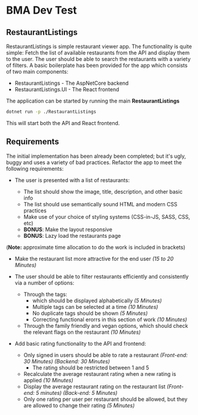 # BMA Dev Test

## RestaurantListings

RestaurantListings is simple restaurant viewer app. The functionality is quite simple: Fetch the list of available restaurants from the API and display them to the user. The user should be able to search the restaurants with a variety of filters. A basic boilerplate has been provided for the app which consists of two main components:

- RestaurantListings - The AspNetCore backend
- RestaurantListings.UI - The React frontend

The application can be started by running the main **RestaurantListings**

```bash
dotnet run -p ./RestaurantListings
```

This will start both the API and React frontend.

## Requirements

The initial implementation has been already been completed; but it's ugly, buggy and uses a variety of bad practices. Refactor the app to meet the following requirements:

- The user is presented with a list of restaurants:

  - The list should show the image, title, description, and other basic info
  - The list should use semantically sound HTML and modern CSS practices
  - Make use of your choice of styling systems (CSS-in-JS, SASS, CSS, etc)
  - **BONUS**: Make the layout responsive
  - **BONUS**: Lazy load the restaurants page

(**Note:** approximate time allocation to do the work is included in brackets)

- Make the restaurant list more attractive for the end user _(15 to 20 Minutes)_

- The user should be able to filter restaurants efficiently and consistently via a number of options:

  - Through the tags:
    - which should be displayed alphabetically _(5 Minutes)_
    - Multiple tags can be selected at a time _(10 Minutes)_
    - No duplicate tags should be shown _(5 Minutes)_
    - Correcting functional erorrs in this section of work _(10 Minutes)_
  - Through the family friendly and vegan options, which should check the relevant flags on the restaurant _(10 Minutes)_

- Add basic rating functionality to the API and frontend:

  - Only signed in users should be able to rate a restaurant _(Front-end: 30 Minutes) (Backend: 30 Minutes)_
    - The rating should be restricted between 1 and 5
  - Recalculate the average restaurant rating when a new rating is applied _(10 Minutes)_
  - Display the average restaurant rating on the restaurant list _(Front-end: 5 minutes) (Back-end: 5 Minutes)_
  - Only one rating per user per restaurant should be allowed, but they are allowed to change their rating _(5 Minutes)_
